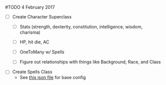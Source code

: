 #TODO 4 February 2017

- [ ] Create Character Superclass
    - [ ] Stats (strength, dexterity, constitution, intelligence, wisdom, charisma)
    - [ ] HP, hit die, AC
    - [ ] OneToMany w/ Spells
    - [ ] Figure out relationships with things like Background, Race, and Class


- [ ] Create Spells Class
    - See [this json file](https://dl.dropboxusercontent.com/s/wneq3reu80vdlkb/spellData.json) for base config